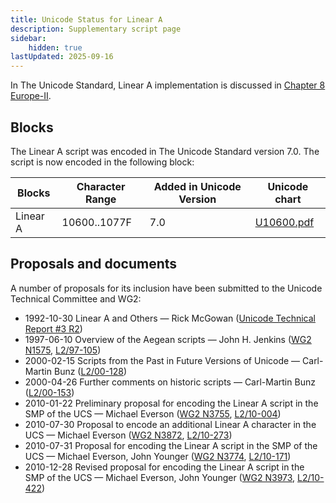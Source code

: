```yaml
---
title: Unicode Status for Linear A
description: Supplementary script page
sidebar:
    hidden: true
lastUpdated: 2025-09-16
---
```


In The Unicode Standard, Linear A implementation is discussed in [Chapter 8 Europe-II](http://www.unicode.org/versions/latest/ch08.pdf).

## Blocks

The Linear A script was encoded in The Unicode Standard version 7.0. The script is now encoded in the following block:

| Blocks | Character Range | Added in Unicode Version | Unicode chart |
| ------ | --------------- | ------------------------ | ------------- |
| Linear A | 10600..1077F | 7.0 | [U10600.pdf](http://www.unicode.org/charts/PDF/U10600.pdf) |

## Proposals and documents

A number of proposals for its inclusion have been submitted to the Unicode Technical Committee and WG2:
- 1992-10-30 Linear A and Others — Rick McGowan ([Unicode Technical Report #3 R2](http://www.unicode.org/reports/tr3-2/))
- 1997-06-10 Overview of the Aegean scripts — John H. Jenkins ([WG2 N1575](https://www.unicode.org/wg2/docs/n1575.pdf), [L2/97-105](http://www.unicode.org/cgi-bin/GetMatchingDocs.pl?L2/97-105))
- 2000-02-15 Scripts from the Past in Future Versions of Unicode — Carl-Martin Bunz ([L2/00-128](http://www.unicode.org/cgi-bin/GetMatchingDocs.pl?L2/00-128))
- 2000-04-26 Further comments on historic scripts — Carl-Martin Bunz ([L2/00-153](http://www.unicode.org/cgi-bin/GetMatchingDocs.pl?L2/00-153))
- 2010-01-22 Preliminary proposal for encoding the Linear A script in the SMP of the UCS — Michael Everson ([WG2 N3755](https://www.unicode.org/wg2/docs/n3755.pdf), [L2/10-004](http://www.unicode.org/cgi-bin/GetMatchingDocs.pl?L2/10-004))
- 2010-07-30 Proposal to encode an additional Linear A character in the UCS — Michael Everson ([WG2 N3872](https://www.unicode.org/wg2/docs/n3872.pdf), [L2/10-273](http://www.unicode.org/cgi-bin/GetMatchingDocs.pl?L2/10-273))
- 2010-07-31 Proposal for encoding the Linear A script in the SMP of the UCS — Michael Everson, John Younger ([WG2 N3774](https://www.unicode.org/wg2/docs/n3774.pdf), [L2/10-171](http://www.unicode.org/cgi-bin/GetMatchingDocs.pl?L2/10-171))
- 2010-12-28 Revised proposal for encoding the Linear A script in the SMP of the UCS — Michael Everson, John Younger        ([WG2 N3973](https://www.unicode.org/wg2/docs/n3973.pdf), [L2/10-422](http://www.unicode.org/cgi-bin/GetMatchingDocs.pl?L2/10-422))
